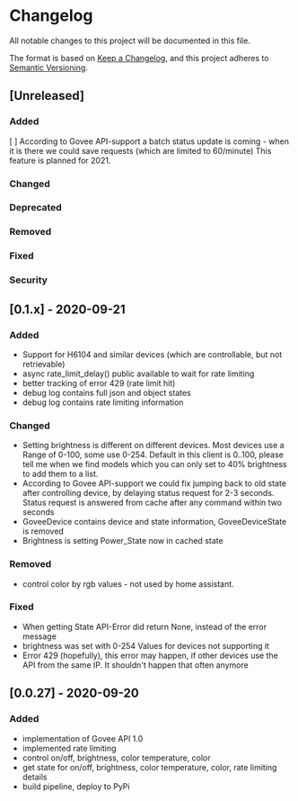# Changelog
All notable changes to this project will be documented in this file.

The format is based on [Keep a Changelog](https://keepachangelog.com/en/1.0.0/),
and this project adheres to [Semantic Versioning](https://semver.org/spec/v2.0.0.html).

## [Unreleased]
### Added
[ ] According to Govee API-support a batch status update is coming - when it is there we could save requests (which are limited to 60/minute)
  This feature is planned for 2021.
### Changed
### Deprecated
### Removed
### Fixed
### Security

## [0.1.x] - 2020-09-21
### Added
- Support for H6104 and similar devices (which are controllable, but not retrievable)
- async rate_limit_delay() public available to wait for rate limiting
- better tracking of error 429 (rate limit hit)
- debug log contains full json and object states
- debug log contains rate limiting information
### Changed
- Setting brightness is different on different devices. Most devices use a Range of 0-100, some use 0-254.
  Default in this client is 0..100, please tell me when we find models which you can only set to 40% brightness to add them to a list.
- According to Govee API-support we could fix jumping back to old state after controlling device, 
  by delaying status request for 2-3 seconds. 
  Status request is answered from cache after any command within two seconds
- GoveeDevice contains device and state information, GoveeDeviceState is removed
- Brightness is setting Power_State now in cached state
### Removed
- control color by rgb values - not used by home assistant.
### Fixed
- When getting State API-Error did return None, instead of the error message
- brightness was set with 0-254 Values for devices not supporting it
- Error 429 (hopefully), this error may happen, if other devices use the API from the same IP. It shouldn't happen that often anymore

## [0.0.27] - 2020-09-20
### Added
- implementation of Govee API 1.0
- implemented rate limiting
- control on/off, brightness, color temperature, color
- get state for on/off, brightness, color temperature, color, rate limiting details
- build pipeline, deploy to PyPi

